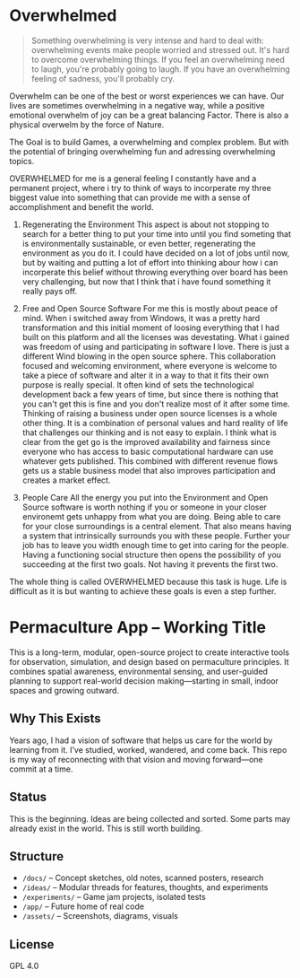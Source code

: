 # Overwhelmed
> Something overwhelming is very intense and hard to deal with: overwhelming events make people worried and stressed out. It's hard to overcome overwhelming things. If you feel an overwhelming need to laugh, you're probably going to laugh. If you have an overwhelming feeling of sadness, you'll probably cry.

Overwhelm can be one of the best or worst experiences we can have. Our lives are sometimes overwhelming in a negative way, while a positive emotional overwhelm of joy can be a great balancing Factor. There is also a physical overwelm by the force of Nature.

The Goal is to build Games, a overwhelming and complex problem. But with the potential of bringing overwhelming fun and adressing overwhelming topics.

OVERWHELMED for me is a general feeling I constantly have and a permanent project, where i try to think of ways to incorperate my three biggest value into something that can provide me with a sense of accomplishment and benefit the world.

1.  Regenerating the Environment
This aspect is about not stopping to search for a better thing to put your time into until you find someting that is environmentally sustainable, or even better, regenerating the environment as you do it. I could have decided on a lot of jobs until now, but by waiting and putting a lot of effort into thinking abour how i can incorperate this belief without throwing everything over board has been very challenging, but now that I think that i have found something it really pays off.
 
2.  Free and Open Source Software
For me this is mostly about peace of mind. When i switched away from Windows, it was a pretty hard transformation and this initial moment of loosing everything that I had built on this platform and all the licenses was devestating. What i gained was freedom of using and participating in software I love.
There is just a different Wind blowing in the open source sphere. This collaboration focused and welcoming environment, where everyone is welcome to take a piece of software and alter it in a way to that it fits their own purpose is really special. 
It often kind of sets the technological development back a few years of time, but since there is nothing that you can't get this is fine and you don't realize most of it after some time.
Thinking of raising a business under open source licenses is a whole other thing. It is a combination of personal values and hard reality of life that challenges our thinking and is not easy to explain. I think what is clear from the get go is the improved availability and fairness since everyone who has access to basic computational hardware can use whatever gets published. This combined with different revenue flows gets us a stable business model that also improves participation and creates a market effect.

3.  People Care
All the energy you put into the Environment and Open Source software is worth nothing if you or someone in your closer environemt gets unhappy from what you are doing. Being able to care for your close surroundings is a central element. That also means having a system that intrinsically surrounds you with these people. Further your job has to leave you width enough time to get into caring for the people. Having a functioning social structure then opens the possibility of you succeeding at the first two goals. Not having it prevents the first two.

The whole thing is called OVERWHELMED because this task is huge. Life is difficult as it is but wanting to achieve these goals is even a step further.
# Permaculture App – Working Title

This is a long-term, modular, open-source project to create interactive tools for observation, simulation, and design based on permaculture principles. It combines spatial awareness, environmental sensing, and user-guided planning to support real-world decision making—starting in small, indoor spaces and growing outward.

## Why This Exists

Years ago, I had a vision of software that helps us care for the world by learning from it. I’ve studied, worked, wandered, and come back. This repo is my way of reconnecting with that vision and moving forward—one commit at a time.

## Status

This is the beginning. Ideas are being collected and sorted. Some parts may already exist in the world. This is still worth building.

## Structure

- `/docs/` – Concept sketches, old notes, scanned posters, research
- `/ideas/` – Modular threads for features, thoughts, and experiments
- `/experiments/` – Game jam projects, isolated tests
- `/app/` – Future home of real code
- `/assets/` – Screenshots, diagrams, visuals

## License

GPL 4.0

